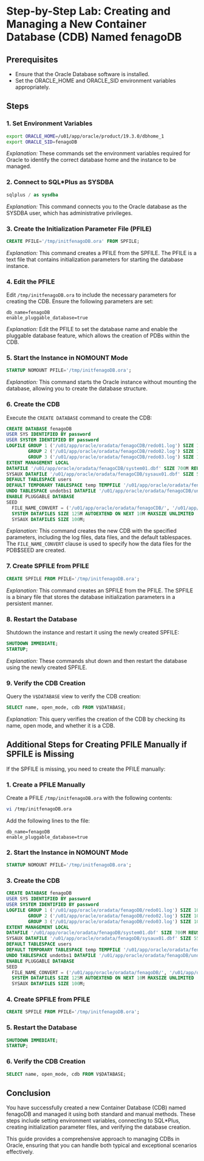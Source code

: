
# Step-by-Step Lab: Creating and Managing a New Container Database (CDB) Named fenagoDB

## Prerequisites
- Ensure that the Oracle Database software is installed.
- Set the ORACLE_HOME and ORACLE_SID environment variables appropriately.

## Steps

### 1. Set Environment Variables
```bash
export ORACLE_HOME=/u01/app/oracle/product/19.3.0/dbhome_1
export ORACLE_SID=fenagoDB
```

*Explanation:* These commands set the environment variables required for Oracle to identify the correct database home and the instance to be managed.

### 2. Connect to SQL*Plus as SYSDBA
```sql
sqlplus / as sysdba
```

*Explanation:* This command connects you to the Oracle database as the SYSDBA user, which has administrative privileges.

### 3. Create the Initialization Parameter File (PFILE)
```sql
CREATE PFILE='/tmp/initfenagoDB.ora' FROM SPFILE;
```

*Explanation:* This command creates a PFILE from the SPFILE. The PFILE is a text file that contains initialization parameters for starting the database instance.

### 4. Edit the PFILE
Edit `/tmp/initfenagoDB.ora` to include the necessary parameters for creating the CDB. Ensure the following parameters are set:
```plaintext
db_name=fenagoDB
enable_pluggable_database=true
```

*Explanation:* Edit the PFILE to set the database name and enable the pluggable database feature, which allows the creation of PDBs within the CDB.

### 5. Start the Instance in NOMOUNT Mode
```sql
STARTUP NOMOUNT PFILE='/tmp/initfenagoDB.ora';
```

*Explanation:* This command starts the Oracle instance without mounting the database, allowing you to create the database structure.

### 6. Create the CDB
Execute the `CREATE DATABASE` command to create the CDB:
```sql
CREATE DATABASE fenagoDB
USER SYS IDENTIFIED BY password
USER SYSTEM IDENTIFIED BY password
LOGFILE GROUP 1 ('/u01/app/oracle/oradata/fenagoCDB/redo01.log') SIZE 100M,
        GROUP 2 ('/u01/app/oracle/oradata/fenagoCDB/redo02.log') SIZE 100M,
        GROUP 3 ('/u01/app/oracle/oradata/fenagoCDB/redo03.log') SIZE 100M
EXTENT MANAGEMENT LOCAL
DATAFILE '/u01/app/oracle/oradata/fenagoCDB/system01.dbf' SIZE 700M REUSE
SYSAUX DATAFILE '/u01/app/oracle/oradata/fenagoCDB/sysaux01.dbf' SIZE 550M REUSE
DEFAULT TABLESPACE users
DEFAULT TEMPORARY TABLESPACE temp TEMPFILE '/u01/app/oracle/oradata/fenagoCDB/temp01.dbf' SIZE 20M REUSE
UNDO TABLESPACE undotbs1 DATAFILE '/u01/app/oracle/oradata/fenagoCDB/undotbs01.dbf' SIZE 200M REUSE
ENABLE PLUGGABLE DATABASE
SEED
  FILE_NAME_CONVERT = ('/u01/app/oracle/oradata/fenagoCDB/', '/u01/app/oracle/oradata/fenagoCDB/pdbseed/')
  SYSTEM DATAFILES SIZE 125M AUTOEXTEND ON NEXT 10M MAXSIZE UNLIMITED
  SYSAUX DATAFILES SIZE 100M;
```

*Explanation:* This command creates the new CDB with the specified parameters, including the log files, data files, and the default tablespaces. The `FILE_NAME_CONVERT` clause is used to specify how the data files for the PDB$SEED are created.

### 7. Create SPFILE from PFILE
```sql
CREATE SPFILE FROM PFILE='/tmp/initfenagoDB.ora';
```

*Explanation:* This command creates an SPFILE from the PFILE. The SPFILE is a binary file that stores the database initialization parameters in a persistent manner.

### 8. Restart the Database
Shutdown the instance and restart it using the newly created SPFILE:
```sql
SHUTDOWN IMMEDIATE;
STARTUP;
```

*Explanation:* These commands shut down and then restart the database using the newly created SPFILE.

### 9. Verify the CDB Creation
Query the `V$DATABASE` view to verify the CDB creation:
```sql
SELECT name, open_mode, cdb FROM V$DATABASE;
```

*Explanation:* This query verifies the creation of the CDB by checking its name, open mode, and whether it is a CDB.

## Additional Steps for Creating PFILE Manually if SPFILE is Missing
If the SPFILE is missing, you need to create the PFILE manually:

### 1. Create a PFILE Manually
Create a PFILE `/tmp/initfenagoDB.ora` with the following contents:
```bash
vi /tmp/initfenagoDB.ora
```

Add the following lines to the file:
```plaintext
db_name=fenagoDB
enable_pluggable_database=true
```

### 2. Start the Instance in NOMOUNT Mode
```sql
STARTUP NOMOUNT PFILE='/tmp/initfenagoDB.ora';
```

### 3. Create the CDB
```sql
CREATE DATABASE fenagoDB
USER SYS IDENTIFIED BY password
USER SYSTEM IDENTIFIED BY password
LOGFILE GROUP 1 ('/u01/app/oracle/oradata/fenagoDB/redo01.log') SIZE 100M,
        GROUP 2 ('/u01/app/oracle/oradata/fenagoDB/redo02.log') SIZE 100M,
        GROUP 3 ('/u01/app/oracle/oradata/fenagoDB/redo03.log') SIZE 100M
EXTENT MANAGEMENT LOCAL
DATAFILE '/u01/app/oracle/oradata/fenagoDB/system01.dbf' SIZE 700M REUSE
SYSAUX DATAFILE '/u01/app/oracle/oradata/fenagoDB/sysaux01.dbf' SIZE 550M REUSE
DEFAULT TABLESPACE users
DEFAULT TEMPORARY TABLESPACE temp TEMPFILE '/u01/app/oracle/oradata/fenagoDB/temp01.dbf' SIZE 20M REUSE
UNDO TABLESPACE undotbs1 DATAFILE '/u01/app/oracle/oradata/fenagoDB/undotbs01.dbf' SIZE 200M REUSE
ENABLE PLUGGABLE DATABASE
SEED
  FILE_NAME_CONVERT = ('/u01/app/oracle/oradata/fenagoDB/', '/u01/app/oracle/oradata/fenagoCDB/pdbseed/')
  SYSTEM DATAFILES SIZE 125M AUTOEXTEND ON NEXT 10M MAXSIZE UNLIMITED
  SYSAUX DATAFILES SIZE 100M;
```

### 4. Create SPFILE from PFILE
```sql
CREATE SPFILE FROM PFILE='/tmp/initfenagoDB.ora';
```

### 5. Restart the Database
```sql
SHUTDOWN IMMEDIATE;
STARTUP;
```

### 6. Verify the CDB Creation
```sql
SELECT name, open_mode, cdb FROM V$DATABASE;
```

## Conclusion
You have successfully created a new Container Database (CDB) named fenagoDB and managed it using both standard and manual methods. These steps include setting environment variables, connecting to SQL*Plus, creating initialization parameter files, and verifying the database creation.

This guide provides a comprehensive approach to managing CDBs in Oracle, ensuring that you can handle both typical and exceptional scenarios effectively.
